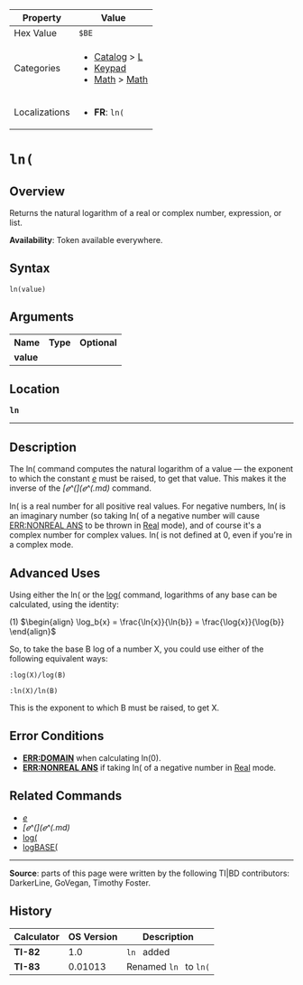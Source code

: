 | Property      | Value |
|---------------|-------|
| Hex Value     | `$BE`|
| Categories    | <ul><li>[Catalog](<../categories/Catalog.md>) > [L](<../categories/Catalog.md#L>)</li><li>[Keypad](<../categories/Keypad.md>)</li><li>[Math](<../categories/Math.md>) > [Math](<../categories/Math.md#Math>)</li></ul> |
| Localizations | <ul><li><b>FR</b>: `ln(`</li></ul> |

# `ln(`

## Overview
Returns the natural logarithm of a real or complex number, expression, or list.


<b>Availability</b>: Token available everywhere.

## Syntax
`ln(value)`

## Arguments
<table>
<tr><th>Name</th><th>Type</th><th>Optional</th></tr>

<tr><td><b>value</b></td><td></td><td></td></tr>

</table>

## Location
<tt><kbd><b>ln</b></kbd></tt>
<hr>

## Description

The ln( command computes the natural logarithm of a value — the exponent to which the constant _[e](e-value)_ must be raised, to get that value. This makes it the inverse of the _[𝑒^(](𝑒^(.md)_ command.

ln( is a real number for all positive real values. For negative numbers, ln( is an imaginary number (so taking ln( of a negative number will cause [ERR:NONREAL ANS](errors#nonrealans) to be thrown in [Real](real-mode) mode), and of course it's a complex number for complex values. ln( is not defined at 0, even if you're in a complex mode.

## Advanced Uses

Using either the ln( or the [log(](log\(.md) command, logarithms of any base can be calculated, using the identity:

(1) $`\begin{align} \log_b{x} = \frac{\ln{x}}{\ln{b}} = \frac{\log{x}}{\log{b}} \end{align}`$ 

So, to take the base B log of a number X, you could use either of the following equivalent ways:

```ti-basic
:log(X)/log(B)
```

```ti-basic
:ln(X)/ln(B)
```

This is the exponent to which B must be raised, to get X.

## Error Conditions

*   **[ERR:DOMAIN](errors#domain)** when calculating ln(0).
*   **[ERR:NONREAL ANS](errors#nonrealans)** if taking ln( of a negative number in [Real](real-mode) mode.

## Related Commands

*   _[e](e-value)_
*   _[𝑒^(](𝑒^(.md)_
*   [log(](log\(.md)
*   [logBASE(](logBASE\(.md)

* * *

**Source**: parts of this page were written by the following TI|BD contributors: DarkerLine, GoVegan, Timothy Foster.

## History
| Calculator | OS Version | Description |
|------------|------------|-------------|
| <b>TI-82</b> | 1.0 | `ln ` added |
| <b>TI-83</b> | 0.01013 | Renamed `ln ` to `ln(`


